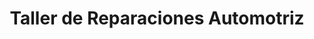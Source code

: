 ---
title: "Taller de Reparaciones Automotriz"
url: /venezuela/taller-de-reparaciones-automotriz/
shop: Autowerkstatt
---